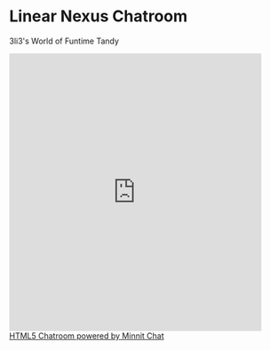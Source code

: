 # Linear Nexus Chatroom 
3li3's World of Funtime Tandy



<iframe src='https://minnit.chat/LinearNexus?embed&transparent&nickname=' style='border:none;width:90%;height:500px;' allowTransparency='true'></iframe><br><a href='https://minnit.chat/LinearNexus' target='_blank'>HTML5 Chatroom powered by Minnit Chat</a>

